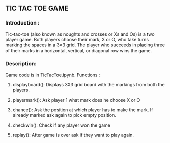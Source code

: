 ## TIC TAC TOE GAME

### Introduction : 

Tic-tac-toe (also known as noughts and crosses or Xs and Os) is a  two player game. Both players choose their mark, X or O, who take turns marking the spaces in a 3×3 grid. The player who succeeds in placing three of their marks in a horizontal, vertical, or diagonal row wins the game.

### Description:

Game code is in TicTacToe.ipynb.
Functions :

1. displayboard(): Displays 3X3 grid board with the markings from both the players.

2. playermark(): Ask player 1 what mark does he choose X or O

3. chance(): Ask the position at which player has to make the mark. 
If already marked ask again to pick empty position.

4. checkwin(): Check if any player won the game

5. replay(): After game is over ask if they want to play again.



